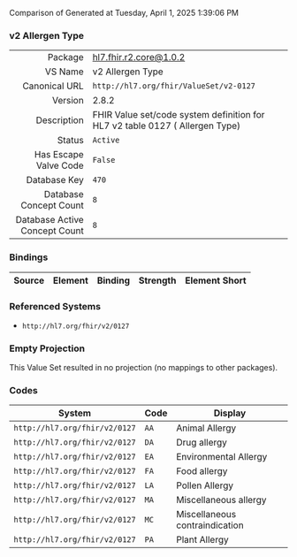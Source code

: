 Comparison of 
Generated at Tuesday, April 1, 2025 1:39:06 PM

### v2 Allergen Type

|      |     |
| ---: | --- |
| Package | hl7.fhir.r2.core@1.0.2 |
| VS Name | v2 Allergen Type |
| Canonical URL | `http://hl7.org/fhir/ValueSet/v2-0127` |
| Version | 2.8.2 |
| Description | FHIR Value set/code system definition for HL7 v2 table 0127 ( Allergen Type) |
| Status | `Active` |
| Has Escape Valve Code | `False` |
| Database Key | `470` |
| Database Concept Count | `8` |
| Database Active Concept Count | `8` |
### Bindings

| Source | Element | Binding | Strength | Element Short |
| ------ | ------- | ------- | -------- | ------------- |

### Referenced Systems

* `http://hl7.org/fhir/v2/0127`
### Empty Projection

This Value Set resulted in no projection (no mappings to other packages).

### Codes

| System | Code | Display |
| ------ | ---- | ------- |
| `http://hl7.org/fhir/v2/0127` | `AA` | Animal Allergy |
| `http://hl7.org/fhir/v2/0127` | `DA` | Drug allergy |
| `http://hl7.org/fhir/v2/0127` | `EA` | Environmental Allergy |
| `http://hl7.org/fhir/v2/0127` | `FA` | Food allergy |
| `http://hl7.org/fhir/v2/0127` | `LA` | Pollen Allergy |
| `http://hl7.org/fhir/v2/0127` | `MA` | Miscellaneous allergy |
| `http://hl7.org/fhir/v2/0127` | `MC` | Miscellaneous contraindication |
| `http://hl7.org/fhir/v2/0127` | `PA` | Plant Allergy |
